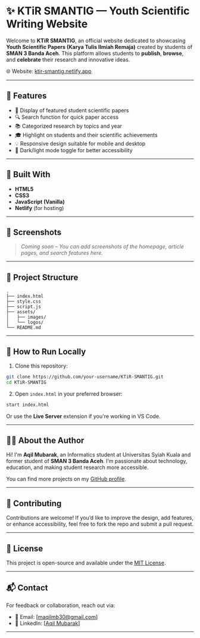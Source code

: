 # ✨ KTiR SMANTIG — Youth Scientific Writing Website

Welcome to **KTiR SMANTIG**, an official website dedicated to showcasing **Youth Scientific Papers (Karya Tulis Ilmiah Remaja)** created by students of **SMAN 3 Banda Aceh**. This platform allows students to **publish**, **browse**, and **celebrate** their research and innovative ideas.

🌐 Website: [ktir-smantig.netlify.app](https://ktir-smantig.netlify.app/)

---

## 🚀 Features

- 📝 Display of featured student scientific papers
- 🔍 Search function for quick paper access
- 📚 Categorized research by topics and year
- 🎓 Highlight on students and their scientific achievements
- 💡 Responsive design suitable for mobile and desktop
- 🌙 Dark/light mode toggle for better accessibility

---

## 🧱 Built With

- **HTML5**
- **CSS3**
- **JavaScript (Vanilla)**
- **Netlify** (for hosting)

---

## 📸 Screenshots

> *Coming soon – You can add screenshots of the homepage, article pages, and search features here.*

---

## 📁 Project Structure

```
.
├── index.html
├── style.css
├── script.js
├── assets/
│   ├── images/
│   └── logos/
└── README.md

````

---

## 📖 How to Run Locally

1. Clone this repository:

```bash
git clone https://github.com/your-username/KTiR-SMANTIG.git
cd KTiR-SMANTIG
````

2. Open `index.html` in your preferred browser:

```bash
start index.html
```

Or use the **Live Server** extension if you're working in VS Code.

---

## 🙋‍♂️ About the Author

Hi! I'm **Aqil Mubarak**, an Informatics student at Universitas Syiah Kuala and former student of **SMAN 3 Banda Aceh**. I’m passionate about technology, education, and making student research more accessible.

You can find more projects on my [GitHub profile](https://github.com/Eruumaa).

---

## 🤝 Contributing

Contributions are welcome! If you’d like to improve the design, add features, or enhance accessibility, feel free to fork the repo and submit a pull request.

---

## 📜 License

This project is open-source and available under the [MIT License](LICENSE).

---

## 📬 Contact

For feedback or collaboration, reach out via:

* 📧 Email: \[[maqilmb30@gmail.com](mailto:maqilmb30@gmail.com)]
* 💼 LinkedIn: \[[Aqil Mubarak](https://www.linkedin.com/in/aqil-mubarak-7ab4a2320/)]

---
